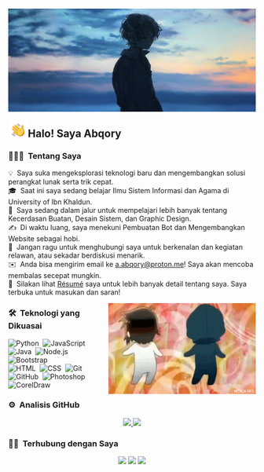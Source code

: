 ![Ahmad Abqory Banner](https://raw.githubusercontent.com/abqoryme/abqoryme/master/assets/7a00c7d9cd9901e493c9e4b93fe304cd.jpg)

<img alt="Night Coding" src="./assets/Hand%20Wave.gif" width='40' align="left"/><h2>Halo! Saya Abqory</h2>

### 👨🏻‍💻 &nbsp;Tentang Saya

💡 &nbsp;Saya suka mengeksplorasi teknologi baru dan mengembangkan solusi perangkat lunak serta trik cepat.\
🎓 &nbsp;Saat ini saya sedang belajar Ilmu Sistem Informasi dan Agama di University of Ibn Khaldun.\
🌱 &nbsp;Saya sedang dalam jalur untuk mempelajari lebih banyak tentang Kecerdasan Buatan, Desain Sistem, dan Graphic Design.\
✍️ &nbsp;Di waktu luang, saya menekuni Pembuatan Bot dan Mengembangkan Website sebagai hobi.\
💬 &nbsp;Jangan ragu untuk menghubungi saya untuk berkenalan dan kegiatan relawan, atau sekadar berdiskusi menarik.\
✉️ &nbsp;Anda bisa mengirim email ke a.abqory@proton.me! Saya akan mencoba membalas secepat mungkin.\
📄 &nbsp;Silakan lihat [Résumé](https://abqory.is-a.dev/resume) saya untuk lebih banyak detail tentang saya. Saya terbuka untuk masukan dan saran!

<img alt="Night Coding" src="https://raw.githubusercontent.com/abqoryme/abqoryme/master/assets/76584.gif" align="right"/>

### 🛠 &nbsp;Teknologi yang Dikuasai

![Python](https://img.shields.io/badge/-Python-05122A?style=flat&logo=python)&nbsp;
![JavaScript](https://img.shields.io/badge/-JavaScript-05122A?style=flat&logo=javascript)&nbsp;
![Java](https://img.shields.io/badge/-Java-05122A?style=flat&logo=Java&logoColor=FFA518)&nbsp;
![Node.js](https://img.shields.io/badge/-Node.js-05122A?style=flat&logo=node.js)&nbsp;
![Bootstrap](https://img.shields.io/badge/-Bootstrap-05122A?style=flat&logo=bootstrap&logoColor=563D7C)\
![HTML](https://img.shields.io/badge/-HTML-05122A?style=flat&logo=HTML5)&nbsp;
![CSS](https://img.shields.io/badge/-CSS-05122A?style=flat&logo=CSS3&logoColor=1572B6)&nbsp;
![Git](https://img.shields.io/badge/-Git-05122A?style=flat&logo=git)&nbsp;
![GitHub](https://img.shields.io/badge/-GitHub-05122A?style=flat&logo=github)&nbsp;
![Photoshop](https://aleen42.github.io/badges/src/photoshop.svg)&nbsp;
![CorelDraw](https://img.shields.io/badge/-CorelDraw-05122A?style=flat&logo=CorelDraw)

### ⚙️ &nbsp;Analisis GitHub

<p align="center">
<a href="https://github.com/abqoryme">
  <img height="180em" src="https://github-readme-stats-eight-theta.vercel.app/api?username=abqoryme&show_icons=true&theme=algolia&include_all_commits=true&count_private=true"/>
  <img height="180em" src="https://github-readme-stats-eight-theta.vercel.app/api/top-langs/?username=abqoryme&layout=compact&langs_count=8&theme=algolia"/>
</a>
</p>

### 🤝🏻 &nbsp;Terhubung dengan Saya

<p align="center">
<a href="https://abqory.is-a.dev"><img src="https://img.shields.io/badge/abqory.is-a.dev-4285F4?style=flat&logo=GoogleChrome&logoColor=white"/></a>
<a href="mailto:a.abqory@proton.me"><img src="https://img.shields.io/badge/-a.abqory@proton.me-D14836?style=flat&logo=Gmail&logoColor=white"/></a>
<a href="https://instagram.com/ahmadabkorimudabig"><img src="https://img.shields.io/badge/-@ahmadabqory-E4405F?style=flat&logo=Instagram&logoColor=white"/></a>
</p>
